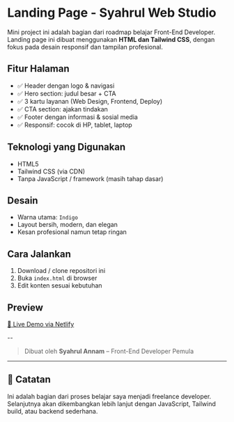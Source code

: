 # Landing Page - Syahrul Web Studio

Mini project ini adalah bagian dari roadmap belajar Front-End Developer.  
Landing page ini dibuat menggunakan **HTML dan Tailwind CSS**, dengan fokus pada desain responsif dan tampilan profesional.

## Fitur Halaman

- ✅ Header dengan logo & navigasi
- ✅ Hero section: judul besar + CTA
- ✅ 3 kartu layanan (Web Design, Frontend, Deploy)
- ✅ CTA section: ajakan tindakan
- ✅ Footer dengan informasi & sosial media
- ✅ Responsif: cocok di HP, tablet, laptop

## Teknologi yang Digunakan

- HTML5
- Tailwind CSS (via CDN)
- Tanpa JavaScript / framework (masih tahap dasar)

## Desain

- Warna utama: `Indigo`
- Layout bersih, modern, dan elegan
- Kesan profesional namun tetap ringan

## Cara Jalankan

1. Download / clone repositori ini
2. Buka `index.html` di browser
3. Edit konten sesuai kebutuhan

## Preview

[🔗 Live Demo via Netlify](https://landing-page-tailwind-syahrul.netlify.app/)

--
> Dibuat oleh **Syahrul Annam** – Front-End Developer Pemula

---

## 🧠 Catatan

Ini adalah bagian dari proses belajar saya menjadi freelance developer.  
Selanjutnya akan dikembangkan lebih lanjut dengan JavaScript, Tailwind build, atau backend sederhana.
